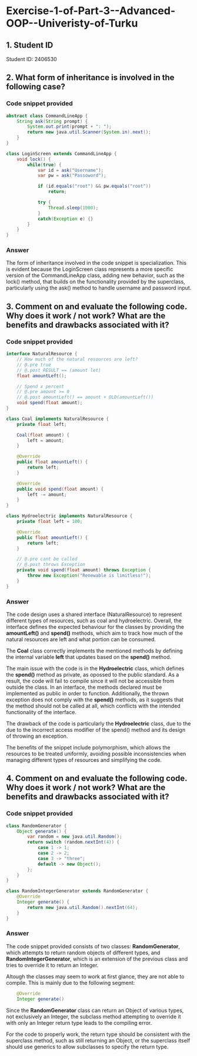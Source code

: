 # Exercise-1-of-Part-3--Advanced-OOP--Univeristy-of-Turku

## 1. Student ID
Student ID: 2406530

## 2. What form of inheritance is involved in the following case?
### Code snippet provided
```java
abstract class CommandLineApp {
    String ask(String prompt) {
        System.out.print(prompt + ": ");
        return new java.util.Scanner(System.in).next();
    }
}

class LoginScreen extends CommandLineApp {
    void lock() {
        while(true) {
            var id = ask("Username");
            var pw = ask("Passoword");

            if (id.equals("root") && pw.equals("root"))
                return;

            try {
                Thread.sleep(1000);
            }
            catch(Exception e) {}
        }
    }
}
```
### Answer
The form of inheritance involved in the code snippet is specialization. This is evident because the LoginScreen class represents a more specific version of the CommandLineApp class, adding new behavior, such as the lock() method, that builds on the functionality provided by the superclass, particularly using the ask() method to handle username and password input.

## 3. Comment on and evaluate the following code. Why does it work / not work? What are the benefits and drawbacks associated with it? 
### Code snippet provided
```java
interface NaturalResource {
    // How much of the natural resources are left?
    // @.pre true
    // @.post RESULT == (amount let)
    float amountLeft();

    // Spend x percent
    // @.pre amount >= 0
    // @.post amountLeft() == amount + OLD(amountLeft())
    void spend(float amount);
}

class Coal implements NaturalResource {
    private float left;

    Coal(float amount) {
        left = amount;
    }

    @Override
    public float amountLeft() {
        return left;
    }

    @Override
    public void spend(float amount) {
        left -= amount;
    }
}

class Hydroelectric implements NaturalResource {
    private float left = 100;

    @Override
    public float amountLeft() {
        return left;
    }

    // @.pre cant be called
    // @.post throws Exception
    private void spend(float amount) throws Exception {
        throw new Exception("Renewable is limitless!");
    }
}
```
### Answer
The code design uses a shared interface (NaturalResource) to represent different types of resources, such as coal and hydroelectric. Overall, the interface defines the expected behaviour for the classes by providing the **amountLeft()** and **spend()** methods, which aim to track how much of the natural resources are left and what portion can be consumed.

The **Coal** class correctly implements the mentioned methods by defining the internal variable **left** that updates based on the **spend()** method.

The main issue with the code is in the **Hydroelectric** class, which defines the **spend()** method as private, as opossed to the public standard. As a result, the code will fail to compile since it will not be accessible from outside the class. In an interface, the methods declared must be implemented as public in order to function. Additionally, the thrown exception does not comply with the **spend()** methods, as it suggests that the method should not be called at all, which conflicts with the intended functionality of the interface.

The drawback of the code is particularly the **Hydroelectric** class, due to the due to the incorrect access modifier of the spend() method and its design of throwing an exception.

The benefits of the snippet include polymorphism, which allows the resources to be treated uniformly, avoiding possible inconsistencies when managing different types of resources and simplifying the code.

## 4. Comment on and evaluate the following code. Why does it work / not work? What are the benefits and drawbacks associated with it? 
### Code snippet provided
```java
class RandomGenerator {
    Object generate() {
        var random = new java.util.Random();
        return switch (random.nextInt(4)) {
            case 1 -> 1;
            case 2 -> 2;
            case 3 -> "three";
            default -> new Object();
        };
    }
}

class RandomIntegerGenerator extends RandomGenerator {
    @Override
    Integer generate() {
        return new java.util.Random().nextInt(64);
    }
}
```
### Answer
The code snippet provided consists of two classes: **RandomGenerator**, which attempts to return random objects of different types, and **RandomIntegerGenerator**, which is an extension of the previous class  and tries to override it to return an Integer.

Altough the classes may seem to work at first glance, they are not able to compile. This is mainly due to the following segment:

```java
    @Override
    Integer generate()
```

Since the **RandomGenerator** class can return an Object of various types, not exclusively an Integer, the subclass method attempting to override it with only an Integer return type leads to the compiling error.

For the code to properly work, the return type should be consistent with the superclass method, such as still returning an Object, or the superclass itself should use generics to allow subclasses to specify the return type.
